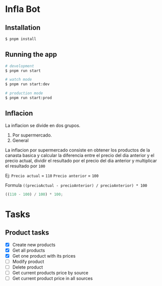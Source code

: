 # Infla Bot

## Installation

```bash
$ pnpm install
```

## Running the app

```bash
# development
$ pnpm run start

# watch mode
$ pnpm run start:dev

# production mode
$ pnpm run start:prod
```

## Inflacion

La inflacion se divide en dos grupos.

1. Por supermercado.
2. General

La inflacion por supermercado consiste en obtener los productos de la canasta basica y calcular la diferencia entre el precio del dia anterior y el precio actual, dividir el resultado por el precio del dia anterior y multiplicar el resultado por `100`

Ej:
`Precio actual` = `110`
`Precio anterior` = `100`

Formula `((precioActual - precioAnterior) / precioAnterior) * 100`

```javascript
((110 - 100) / 100) * 100;
```

# Tasks

## Product tasks

- [x] Create new products
- [x] Get all products
- [x] Get one product with its prices
- [ ] Modify product
- [ ] Delete product
- [ ] Get current products price by source
- [ ] Get current product price in all sources

